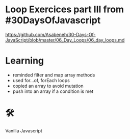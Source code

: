 # Loop Exercices part III from #30DaysOfJavascript

https://github.com/Asabeneh/30-Days-Of-JavaScript/blob/master/06_Day_Loops/06_day_loops.md

# Learning
- reminded filter and map array methods
- used for...of, forEach loops
- copied an array to avoid mutation
- push into an array if a condition is met

# 🛠️
Vanilla Javascript

